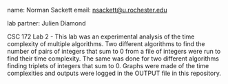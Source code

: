 name: Norman Sackett
email: nsackett@u.rochester.edu

lab partner: Julien Diamond

CSC 172 Lab 2 - This lab was an experimental analysis of the time complexity of multiple algorithms. Two different algorithms to find the number of pairs of integers that sum to 0 from a file of integers were run to find their time complexity. The same was done for two different algorithms finding triplets of integers that sum to 0. Graphs were made of the time complexities and outputs were logged in the OUTPUT file in this repository.
